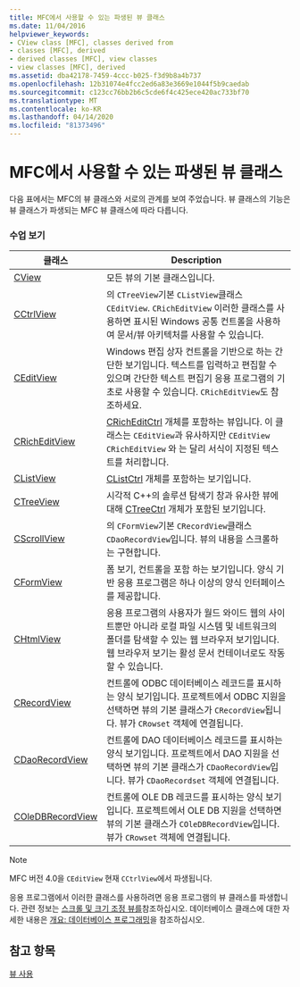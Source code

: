 ```yaml
---
title: MFC에서 사용할 수 있는 파생된 뷰 클래스
ms.date: 11/04/2016
helpviewer_keywords:
- CView class [MFC], classes derived from
- classes [MFC], derived
- derived classes [MFC], view classes
- view classes [MFC], derived
ms.assetid: dba42178-7459-4ccc-b025-f3d9b8a4b737
ms.openlocfilehash: 12b31074e4fcc2ed6a83e3669e1044f5b9caedab
ms.sourcegitcommit: c123cc76bb2b6c5cde6f4c425ece420ac733bf70
ms.translationtype: MT
ms.contentlocale: ko-KR
ms.lasthandoff: 04/14/2020
ms.locfileid: "81373496"
---
```

# <a name="derived-view-classes-available-in-mfc"></a>MFC에서 사용할 수 있는 파생된 뷰 클래스

다음 표에서는 MFC의 뷰 클래스와 서로의 관계를 보여 주었습니다. 뷰 클래스의 기능은 뷰 클래스가 파생되는 MFC 뷰 클래스에 따라 다릅니다.

### <a name="view-classes"></a>수업 보기

|클래스|Description|
|-----------|-----------------|
|[CView](../mfc/reference/cview-class.md)|모든 뷰의 기본 클래스입니다.|
|[CCtrlView](../mfc/reference/cctrlview-class.md)|의 `CTreeView`기본 `CListView`클래스 `CEditView`. `CRichEditView` 이러한 클래스를 사용하면 표시된 Windows 공통 컨트롤을 사용하여 문서/뷰 아키텍처를 사용할 수 있습니다.|
|[CEditView](../mfc/reference/ceditview-class.md)|Windows 편집 상자 컨트롤을 기반으로 하는 간단한 보기입니다. 텍스트를 입력하고 편집할 수 있으며 간단한 텍스트 편집기 응용 프로그램의 기초로 사용할 수 있습니다. `CRichEditView`도 참조하세요.|
|[CRichEditView](../mfc/reference/cricheditview-class.md)|[CRichEditCtrl](../mfc/reference/cricheditctrl-class.md) 개체를 포함하는 뷰입니다. 이 클래스는 `CEditView`과 유사하지만 `CEditView` `CRichEditView` 와 는 달리 서식이 지정된 텍스트를 처리합니다.|
|[CListView](../mfc/reference/clistview-class.md)|[CListCtrl](../mfc/reference/clistctrl-class.md) 개체를 포함하는 보기입니다.|
|[CTreeView](../mfc/reference/ctreeview-class.md)|시각적 C++의 솔루션 탐색기 창과 유사한 뷰에 대해 [CTreeCtrl](../mfc/reference/ctreectrl-class.md) 개체가 포함된 보기입니다.|
|[CScrollView](../mfc/reference/cscrollview-class.md)|의 `CFormView`기본 `CRecordView`클래스 `CDaoRecordView`입니다. 뷰의 내용을 스크롤하는 구현합니다.|
|[CFormView](../mfc/reference/cformview-class.md)|폼 보기, 컨트롤을 포함 하는 보기입니다. 양식 기반 응용 프로그램은 하나 이상의 양식 인터페이스를 제공합니다.|
|[CHtmlView](../mfc/reference/chtmlview-class.md)|응용 프로그램의 사용자가 월드 와이드 웹의 사이트뿐만 아니라 로컬 파일 시스템 및 네트워크의 폴더를 탐색할 수 있는 웹 브라우저 보기입니다. 웹 브라우저 보기는 활성 문서 컨테이너로도 작동할 수 있습니다.|
|[CRecordView](../mfc/reference/crecordview-class.md)|컨트롤에 ODBC 데이터베이스 레코드를 표시하는 양식 보기입니다. 프로젝트에서 ODBC 지원을 선택하면 뷰의 기본 클래스가 `CRecordView`됩니다. 뷰가 `CRowset` 객체에 연결됩니다.|
|[CDaoRecordView](../mfc/reference/cdaorecordview-class.md)|컨트롤에 DAO 데이터베이스 레코드를 표시하는 양식 보기입니다. 프로젝트에서 DAO 지원을 선택하면 뷰의 기본 클래스가 `CDaoRecordView`입니다. 뷰가 `CDaoRecordset` 객체에 연결됩니다.|
|[COleDBRecordView](../mfc/reference/coledbrecordview-class.md)|컨트롤에 OLE DB 레코드를 표시하는 양식 보기입니다. 프로젝트에서 OLE DB 지원을 선택하면 뷰의 기본 클래스가 `COleDBRecordView`입니다. 뷰가 `CRowset` 객체에 연결됩니다.|

> [!NOTE]
> MFC 버전 4.0을 `CEditView` 현재 `CCtrlView`에서 파생됩니다.

응용 프로그램에서 이러한 클래스를 사용하려면 응용 프로그램의 뷰 클래스를 파생합니다. 관련 정보는 [스크롤 및 크기 조정 뷰를](../mfc/scrolling-and-scaling-views.md)참조하십시오. 데이터베이스 클래스에 대한 자세한 내용은 [개요: 데이터베이스 프로그래밍](../data/data-access-programming-mfc-atl.md)을 참조하십시오.

## <a name="see-also"></a>참고 항목

[뷰 사용](../mfc/using-views.md)

